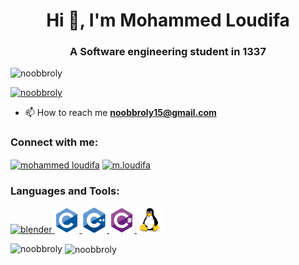 <h1 align="center">Hi 👋, I'm Mohammed Loudifa</h1>
<h3 align="center">A Software engineering student in 1337</h3>

<p align="left"> <img src="https://komarev.com/ghpvc/?username=noobbroly&label=Profile%20views&color=0e75b6&style=flat" alt="noobbroly" /> </p>

<p align="left"> <a href="https://github.com/ryo-ma/github-profile-trophy"><img src="https://github-profile-trophy.vercel.app/?username=noobbroly" alt="noobbroly" /></a> </p>

- 📫 How to reach me **noobbroly15@gmail.com**

<h3 align="left">Connect with me:</h3>
<p align="left">
<a href="https://linkedin.com/in/mohammed loudifa" target="blank"><img align="center" src="https://raw.githubusercontent.com/rahuldkjain/github-profile-readme-generator/master/src/images/icons/Social/linked-in-alt.svg" alt="mohammed loudifa" height="30" width="40" /></a>
<a href="https://instagram.com/m.loudifa" target="blank"><img align="center" src="https://raw.githubusercontent.com/rahuldkjain/github-profile-readme-generator/master/src/images/icons/Social/instagram.svg" alt="m.loudifa" height="30" width="40" /></a>
</p>

<h3 align="left">Languages and Tools:</h3>
<p align="left"> <a href="https://www.blender.org/" target="_blank" rel="noreferrer"> <img src="https://download.blender.org/branding/community/blender_community_badge_white.svg" alt="blender" width="40" height="40"/> </a> <a href="https://www.cprogramming.com/" target="_blank" rel="noreferrer"> <img src="https://raw.githubusercontent.com/devicons/devicon/master/icons/c/c-original.svg" alt="c" width="40" height="40"/> </a> <a href="https://www.w3schools.com/cpp/" target="_blank" rel="noreferrer"> <img src="https://raw.githubusercontent.com/devicons/devicon/master/icons/cplusplus/cplusplus-original.svg" alt="cplusplus" width="40" height="40"/> </a> <a href="https://www.w3schools.com/cs/" target="_blank" rel="noreferrer"> <img src="https://raw.githubusercontent.com/devicons/devicon/master/icons/csharp/csharp-original.svg" alt="csharp" width="40" height="40"/> </a> <a href="https://www.linux.org/" target="_blank" rel="noreferrer"> <img src="https://raw.githubusercontent.com/devicons/devicon/master/icons/linux/linux-original.svg" alt="linux" width="40" height="40"/> </a> </p>

<p><img align="left" src="https://github-readme-stats.vercel.app/api/top-langs?username=noobbroly&show_icons=true&theme=tokyonight&title_color=4700b3&locale=en&layout=compact" alt="noobbroly" /></p>

<p>&nbsp;<img align="center" src="https://github-readme-stats.vercel.app/api?username=noobbroly&show_icons=true&theme=tokyonight&locale=en" alt="noobbroly" /></p>
